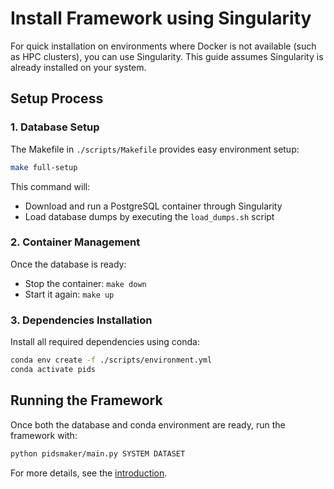 # Install Framework using Singularity

For quick installation on environments where Docker is not available (such as HPC clusters), you can use Singularity. This guide assumes Singularity is already installed on your system.

## Setup Process

### 1. Database Setup
The Makefile in `./scripts/Makefile` provides easy environment setup:

```bash
make full-setup
```

This command will:
- Download and run a PostgreSQL container through Singularity
- Load database dumps by executing the `load_dumps.sh` script

### 2. Container Management
Once the database is ready:
- Stop the container: `make down`
- Start it again: `make up`

### 3. Dependencies Installation
Install all required dependencies using conda:

```bash
conda env create -f ./scripts/environment.yml
conda activate pids
```

## Running the Framework

Once both the database and conda environment are ready, run the framework with:

```bash
python pidsmaker/main.py SYSTEM DATASET
```

For more details, see the [introduction](introduction.md).